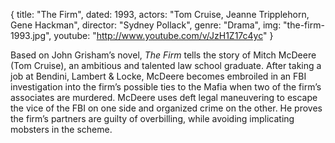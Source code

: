 {
  title: "The Firm",
  dated: 1993,
  actors: "Tom Cruise, Jeanne Tripplehorn, Gene Hackman",
  director: "Sydney Pollack",
  genre: "Drama",
  img: "the-firm-1993.jpg",
  youtube: "http://www.youtube.com/v/JzH1Z17c4yc"
}

Based on John Grisham’s novel, _The Firm_ tells the story of Mitch McDeere (Tom Cruise), an ambitious and talented law school graduate. After taking a job at Bendini, Lambert & Locke, McDeere becomes embroiled in an FBI investigation into the firm’s possible ties to the Mafia when two of the firm’s associates are murdered. McDeere uses deft legal maneuvering to escape the vice of the FBI on one side and organized crime on the other. He proves the firm’s partners are guilty of overbilling, while avoiding implicating mobsters in the scheme. 